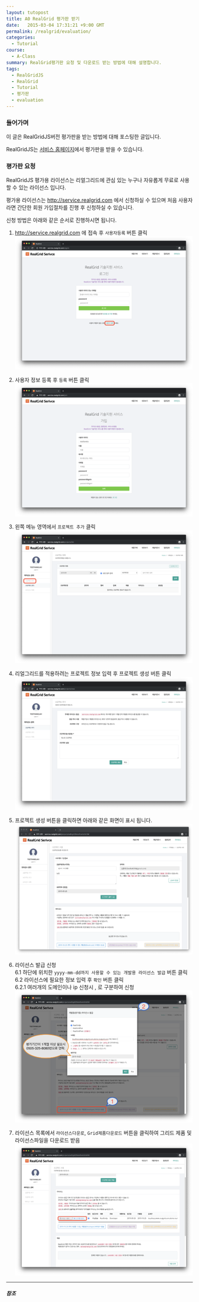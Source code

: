 ```yaml
---
layout: tutopost
title: A0 RealGrid 평가판 받기
date:   2015-03-04 17:31:21 +9:00 GMT
permalink: /realgrid/evaluation/
categories:
  - Tutorial
course:
  - A-Class
summary: RealGrid평가판 요청 및 다운로드 받는 방법에 대해 설명합니다.
tags: 
  - RealGridJS
  - RealGrid
  - Tutorial
  - 평가판
  - evaluation
---
```



### 들어가며
이 글은 RealGridJS버전 평가판을 받는 방법에 대해 포스팅한 글입니다.

RealGridJS는 [서비스 홈페이지](http://service.realgrid.com)에서 평가판을 받을 수 있습니다. 

### 평가판 요청 
RealGridJS 평가용 라이선스는 리얼그리드에 관심 있는 누구나 자유롭게 무료로 사용할 수 있는 라이선스 입니다.  

평가용 라이선스는 http://service.realgrid.com 에서 신청하실 수 있으며 처음 사용자라면 간단한 회원 가입절차를 진행 후 신청하실 수 있습니다.

신청 방법은 아래와 같은 순서로 진행하시면 됩니다.

1. http://service.realgrid.com 에 접속 후 `사용자등록` 버튼 클릭    
![ddev1](/images/tutorials/ddev1.PNG)   

2. 사용자 정보 등록 후 `등록` 버튼 클릭   
![ddev2](/images/tutorials/ddev2.PNG)   

3. 왼쪽 메뉴 영역에서 `프로젝트 추가` 클릭   
![ddev3](/images/tutorials/ddev3.PNG)   

4. 리얼그리드를 적용하려는 프로젝트 정보 입력 후 프로젝트 생성 버튼 클릭   
![ddev4](/images/tutorials/ddev4.PNG)   

5. 프로젝트 생성 버튼을 클릭하면 아래와 같은 화면이 표시 됩니다.  
![ddev5](/images/tutorials/ddev5.PNG)   

6. 라이선스 발급 신청    
    6.1 하단에 위치한 `yyyy-mm-dd까지 사용할 수 있는 개발용 라이선스 발급` 버튼 클릭   
    6.2 라이선스에 필요한 정보 입력 후 `확인` 버튼 클릭    
        6.2.1 여러개의 도메인이나 ip 신청시 , 로 구분하여 신청    
![ddev6](/images/tutorials/ddev6.PNG)  

7. 라이선스 목록에서 `라이선스다운로`, `Grid제품다운로드` 버튼을 클릭하여 그리드 제품 및 라이선스파일을 다운로드 받음
![ddev7](/images/tutorials/ddev7.PNG)   

---

##### 참조



